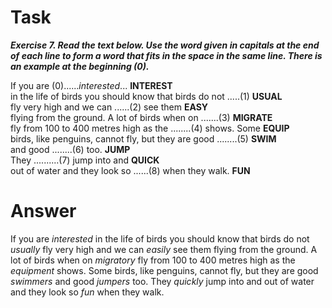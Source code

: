 <h1>Task</h1>
<strong><em>Exercise 7. Read the text below. Use the word given in capitals at the end of each line to form a word
that fits in the space in the same line. There is an example at the beginning (0).</em></strong><br>

If you are (0)......<em>interested</em>...                                  <strong>INTEREST</strong><br>
in the life of birds you should know that birds do not .....(1)             <strong>USUAL</strong><br>
fly very high and we can ......(2) see them                                 <strong>EASY</strong><br>
flying from the ground. A lot of birds when on .......(3)                   <strong>MIGRATE</strong><br>
fly from 100 to 400 metres high as the ........(4) shows. Some              <strong>EQUIP</strong><br>
birds, like penguins, cannot fly, but they are good ........(5)             <strong>SWIM</strong><br>
and good ........(6) too.                                                   <strong>JUMP</strong><br>
They ..........(7) jump into and                                            <strong>QUICK</strong><br>
out of water and they look so ......(8) when they walk.                     <strong>FUN</strong><br>

<h1>Answer</h1>
If you are <em>interested</em> 
in the life of birds you should know that birds do not <em>usually</em> 
fly very high and we can <em>easily</em> see them 
flying from the ground. A lot of birds when on <em>migratory</em> 
fly from 100 to 400 metres high as the <em>equipment</em> shows. Some 
birds, like penguins, cannot fly, but they are good <em>swimmers</em> 
and good <em>jumpers</em> too. 
They <em>quickly</em> jump into and 
out of water and they look so <em>fun</em> when they walk.
